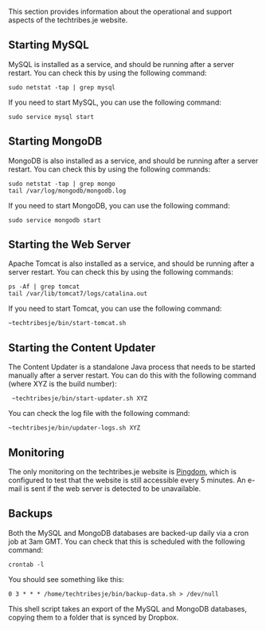 This section provides information about the operational and support aspects of the techtribes.je website.

## Starting MySQL

MySQL is installed as a service, and should be running after a server restart. You can check this by using the following command:

	sudo netstat -tap | grep mysql
	
If you need to start MySQL, you can use the following command:

	sudo service mysql start

## Starting MongoDB

MongoDB is also installed as a service, and should be running after a server restart. You can check this by using the following commands:

	sudo netstat -tap | grep mongo
	tail /var/log/mongodb/mongodb.log
	
If you need to start MongoDB, you can use the following command:

	sudo service mongodb start
	
## Starting the Web Server

Apache Tomcat is also installed as a service, and should be running after a server restart. You can check this by using the following commands:

	ps -Af | grep tomcat
	tail /var/lib/tomcat7/logs/catalina.out
	
If you need to start Tomcat, you can use the following command:

	~techtribesje/bin/start-tomcat.sh
	
## Starting the Content Updater

The Content Updater is a standalone Java process that needs to be started manually after a server restart. You can do this with the following command (where XYZ is the build number):

	 ~techtribesje/bin/start-updater.sh XYZ

You can check the log file with the following command:

	~techtribesje/bin/updater-logs.sh XYZ

## Monitoring

The only monitoring on the techtribes.je website is [Pingdom](https://www.pingdom.com/), which is configured to test that the website is still accessible every 5 minutes. An e-mail is sent if the web server is detected to be unavailable.

## Backups

Both the MySQL and MongoDB databases are backed-up daily via a cron job at 3am GMT. You can check that this is scheduled with the following command:

	crontab -l
	
You should see something like this:

	0 3 * * * /home/techtribesje/bin/backup-data.sh > /dev/null
	
This shell script takes an export of the MySQL and MongoDB databases, copying them to a folder that is synced by Dropbox.